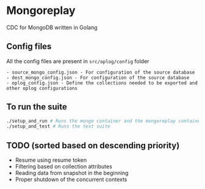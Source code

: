 # Mongoreplay 
CDC for MongoDB written in Golang

## Config files
All the config files are present in `src/oplog/config` folder
```
- source_mongo_config.json - For configuration of the source database
- dest_mongo_config.json - For configuration of the source database
- oplog_config.json - Define the collections needed to be exported and other oplog configurations
```

## To run the suite
```bash
./setup_and_run # Runs the mongo container and the mongoreplay container
./setup_and_test # Runs the test suite
```


## TODO (sorted based on descending priority)
- Resume using resume token
- Filtering based on collection attributes
- Reading data from snapshot in the beginning
- Proper shutdown of the concurrent contexts
